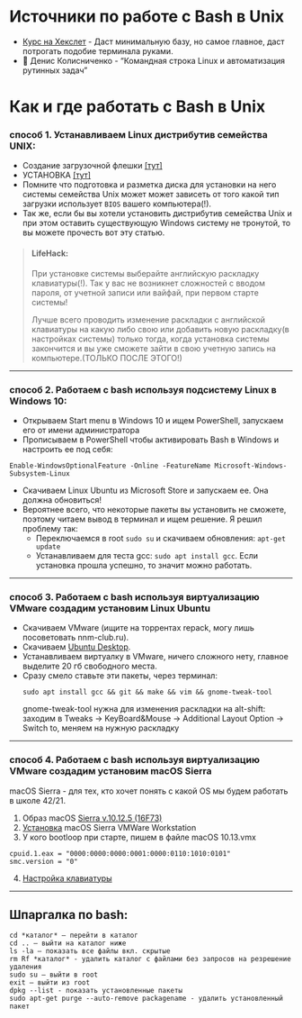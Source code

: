 
# Источники по работе с Bash в Unix #

- [Курс на Хекслет](https://ru.hexlet.io/courses/cli-basics) - Даст минимальную базу, но самое главное, даст потрогать подобие терминала руками.
- 📖 Денис Колисниченко - “Командная строка Linux и автоматизация рутинных задач”

# Как и где работать с Bash в Unix #

### способ 1. Устанавливаем Linux дистрибутив семейства UNIX: ###
* Создание загрузочной флешки [[тут]](https://linuxvsem.ru/instructions/sozdanie-zagruzochnoj-fleshki)
* УСТАНОВКА [[тут]](https://linuxvsem.ru/instructions/ustanovka-pop-os)
* Помните что подготовка и разметка диска для установки на него системы семейства Unix может может зависеть от того какой тип загрузки использует `BIOS` вашего компьютера(!).
* Так же, если бы вы хотели установить дистрибутив семейства Unix и при этом оставить существующую Windows систему не тронутой, то вы можете прочесть вот эту статью.
> #### LifeHack:
> При установке системы выберайте английскую раскладку клавиатуры(!). Так у вас не возникнет сложностей с вводом пароля, от учетной записи или вайфай, при первом старте системы!
>
> Лучше всего проводить изменение раскладки с английской клавиатуры на какую либо свою или добавить новую раскладку(в настройках системы) только тогда, когда установка системы закончится и вы уже сможете зайти в свою учетную запись на компьютере.(ТОЛЬКО ПОСЛЕ ЭТОГО!)

---

### способ 2. Работаем c bash используя подсистему Linux в Windows 10:  ###
* Открываем Start menu в Windows 10 и ищем PowerShell, запускаем его от имени администратора
* Прописываем в PowerShell чтобы активировать Bash в Windows и настроить ее под себя:
```
Enable-WindowsOptionalFeature -Online -FeatureName Microsoft-Windows-Subsystem-Linux
```
* Скачиваем Linux Ubuntu из Microsoft Store и запускаем ее. Она должна обновиться!
* Вероятнее всего, что некоторые пакеты вы установить не сможете, поэтому читаем вывод в терминал и ищем решение. Я решил проблему так:
  * Переключаемся в root ```sudo su``` и скачиваем обновления: ```apt-get update```
  * Устанавливаем для теста gcc: ```sudo apt install gcc```. Если установка прошла успешно, то значит можно работать.

---

### способ 3. Работаем c bash используя виртуализацию VMware создадим установим Linux Ubuntu ###
* Скачиваем VMware (ищите на торрентах repack, могу лишь посоветовать nnm-club.ru).
* Скачиваем [Ubuntu Desktop](https://ubuntu.ru/get).
* Устанавливаем виртуалку в VMware, ничего сложного нету, главное выделите 20 гб свободного места.
* Сразу смело ставьте эти пакеты, через терминал:
   ```
   sudo apt install gcc && git && make && vim && gnome-tweak-tool
   ```
   gnome-tweak-tool нужна для изменения раскладки на alt-shift: заходим в Tweaks → KeyBoard&Mouse → Additional Layout Option → Switch to, меняем на нужную раскладку

---

### способ 4. Работаем c bash используя виртуализацию VMware создадим установим macOS Sierra ###
macOS Sierra - для тех, кто хочет понять с какой OS мы будем работать в школе 42/21.
1) Образ macOS [Sierra v.10.12.5 (16F73)](https://nnmclub.to/forum/viewtopic.php?t=1151080)
2) [Установка](https://youtu.be/WYkgtMEDUXQ) macOS Sierra VMWare Workstation 
3) У кого bootloop при старте, пишем в файле macOS 10.13.vmx
```
cpuid.1.eax = "0000:0000:0000:0001:0000:0110:1010:0101"
smc.version = "0"
```
4) [Настройка клавиатуры](https://o7planning.org/ru/11555/how-to-use-windows-like-shortcuts-in-mac-os-virtual-machine)

---

## Шпаргалка по bash: ##

```
cd *каталог* – перейти в каталог
cd .. – выйти на каталог ниже
ls -la – показать все файлы вкл. скрытые
rm Rf *каталог* - удалить каталог с файлами без запросов на резрешение удаления
sudo su – выйти в root
exit – выйти из root
dpkg --list - показать установленные пакеты
sudo apt-get purge --auto-remove packagename - удалить установленный пакет
```

